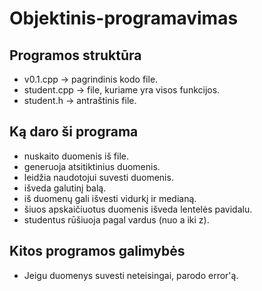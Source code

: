 # Objektinis-programavimas
## Programos struktūra
* v0.1.cpp -> pagrindinis kodo file.
* student.cpp -> file, kuriame yra visos funkcijos.
* student.h -> antraštinis file.
 ## Ką daro ši programa
* nuskaito duomenis iš file.
* generuoja atsitiktinius duomenis.
* leidžia naudotojui suvesti duomenis. 
* išveda galutinį balą.
* iš duomenų gali išvesti vidurkį ir medianą.
* šiuos apskaičiuotus duomenis išveda lentelės pavidalu.
* studentus rūšiuoja pagal vardus (nuo a iki z).
## Kitos programos galimybės
* Jeigu duomenys suvesti neteisingai, parodo error'ą.
